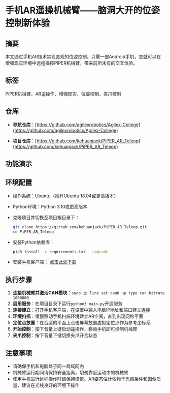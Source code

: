 # 手机AR遥操机械臂——脑洞大开的位姿控制新体验

## 摘要

本文通过手机AR技术实现直观的位姿控制。只需一部Android手机，您就可以在增强现实环境中远程操控PiPER机械臂，带来前所未有的交互体验。

## 标签
PiPER机械臂、AR遥操作、增强现实、位姿控制、夹爪控制

## 仓库

- **导航仓库**：[https://github.com/agilexrobotics/Agilex-College](https://github.com/agilexrobotics/Agilex-College)

- **项目仓库**：[https://github.com/kehuanjack/PiPER_AR_Teleop](https://github.com/kehuanjack/PiPER_AR_Teleop)

## 功能演示



## 环境配置
- 操作系统：Ubuntu（推荐Ubuntu 18.04或更高版本）
- Python环境：Python 3.10或更高版本
- 克隆项目并切换至项目根目录下：

    ```bash
    git clone https://github.com/kehuanjack/PiPER_AR_Teleop.git
    cd PiPER_AR_Teleop
    ```

- 安装Python依赖库：

    ```bash
    pip3 install -r requirements.txt --upgrade
    ```

- 安装手机客户端：
  [点击此处下载](https://github.com/suessmann/daxie/releases/download/apk/app-daxie.apk)

## 执行步骤

1. **连接机械臂并激活CAN模块**：`sudo ip link set can0 up type can bitrate 1000000`
2. **启用服务**：在项目目录下运行`python3 main.py`开启服务
2. **连接建立**：打开手机客户端，在设置中输入电脑IP地址和端口建立连接
3. **环境扫描**：缓慢移动手机扫描环境建立AR空间，直到出现网格平面
4. **定位点放置**：在合适的平面上点击屏幕放置虚拟定位点作为参考坐标系
5. **开始控制**：按下音量上键启动遥操作，移动手机即可控制机械臂
6. **夹爪控制**：按下音量下键切换夹爪开合状态

## 注意事项

- 请确保手机和电脑处于同一局域网内
- 机械臂运行期间请保持安全距离，切勿靠近运动中的机械臂
- 使用手机进行远程操作时请保持谨慎。AR姿态估计依赖于光照条件和图像质量，建议在光线良好的环境下操作